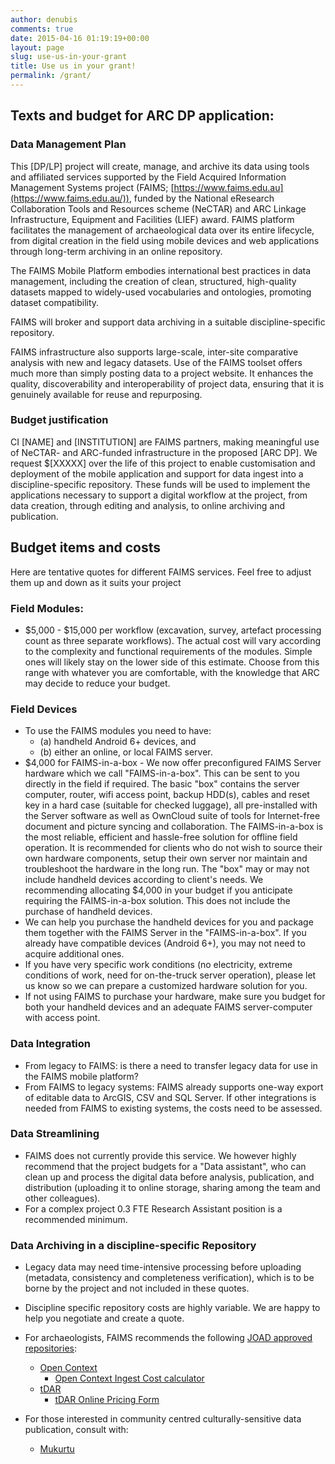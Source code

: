 ```yaml
---
author: denubis
comments: true
date: 2015-04-16 01:19:19+00:00
layout: page
slug: use-us-in-your-grant
title: Use us in your grant!
permalink: /grant/
---
```


## Texts and budget for ARC DP application:

### Data Management Plan

This [DP/LP] project will create, manage, and archive its data using tools and affiliated services supported by the Field Acquired Information Management Systems project (FAIMS; [https://www.faims.edu.au](https://www.faims.edu.au/)), funded by the National eResearch Collaboration Tools and Resources scheme (NeCTAR) and ARC Linkage Infrastructure, Equipment and Facilities (LIEF) award. FAIMS platform facilitates the management of archaeological data over its entire lifecycle, from digital creation in the field using mobile devices and web applications through long-term archiving in an online repository.

The FAIMS Mobile Platform embodies international best practices in data management, including the creation of clean, structured, high-quality datasets mapped to widely-used vocabularies and ontologies, promoting dataset compatibility.

FAIMS will broker and support data archiving in a suitable discipline-specific repository.

FAIMS infrastructure also supports large-scale, inter-site comparative analysis with new and legacy datasets. Use of the FAIMS toolset offers much more than simply posting data to a project website. It enhances the quality, discoverability and interoperability of project data, ensuring that it is genuinely available for reuse and repurposing.

### Budget justification

CI [NAME] and [INSTITUTION] are FAIMS partners, making meaningful use of NeCTAR- and ARC-funded infrastructure in the proposed [ARC DP]. We request $[XXXXX] over the life of this project to enable customisation and deployment of the mobile application and support for data ingest into a discipline-specific repository. These funds will be used to implement the applications necessary to support a digital workflow at the project, from data creation, through editing and analysis, to online archiving and publication.

## Budget items and costs

Here are tentative quotes for different FAIMS services. Feel free to adjust them up and down as it suits your project

### Field Modules:

* $5,000 - $15,000 per workflow (excavation, survey, artefact processing count as three separate workflows). The actual cost will vary according to the complexity and functional requirements of the modules. Simple ones will likely stay on the lower side of this estimate. Choose from this range with whatever you are comfortable, with the knowledge that ARC may decide to reduce your budget.

### Field Devices

* To use the FAIMS modules you need to have:
  * (a) handheld Android 6+ devices, and
  * (b) either an online, or local FAIMS server.
* $4,000 for FAIMS-in-a-box - We now offer preconfigured FAIMS Server hardware which we call "FAIMS-in-a-box". This can be sent to you directly in the field if required. The basic "box" contains the server computer, router, wifi access point, backup HDD(s), cables and reset key in a hard case (suitable for checked luggage), all pre-installed with the Server software as well as OwnCloud suite of tools for Internet-free document and picture syncing and collaboration. The FAIMS-in-a-box is the most reliable, efficient and hassle-free solution for offline field operation. It is recommended for clients who do not wish to source their own hardware components, setup their own server nor maintain and troubleshoot the hardware in the long run. The "box" may or may not include handheld devices according to client's needs. We recommending allocating $4,000 in your budget if you anticipate requiring the FAIMS-in-a-box solution. This does not include the purchase of handheld devices.
* We can help you purchase the handheld devices for you and package them together with the FAIMS Server in the "FAIMS-in-a-box". If you already have compatible devices (Android 6+), you may not need to acquire additional ones.
* If you have very specific work conditions (no electricity, extreme conditions of work, need for on-the-truck server operation), please let us know so we can prepare a customized hardware solution for you.
* If not using FAIMS to purchase your hardware, make sure you budget for both your handheld devices and an adequate FAIMS server-computer with access point.

### Data Integration

* From legacy to FAIMS: is there a need to transfer legacy data for use in the FAIMS mobile platform?
* From FAIMS to legacy systems: FAIMS already supports one-way export of editable data to ArcGIS, CSV and SQL Server. If other integrations is needed from FAIMS to existing systems, the costs need to be assessed.

### Data Streamlining

* FAIMS does not currently provide this service. We however highly recommend that the project budgets for a "Data assistant", who can clean up and process the digital data before analysis, publication, and distribution (uploading it to online storage, sharing among the team and other colleagues).
* For a complex project 0.3 FTE Research Assistant position is a recommended minimum.

### Data Archiving in a discipline-specific Repository

* Legacy data may need time-intensive processing before uploading (metadata, consistency and completeness verification), which is to be borne by the project and not included in these quotes.
* Discipline specific repository costs are highly variable. We are happy to help you negotiate and create a quote.
* For archaeologists, FAIMS recommends the following [JOAD approved repositories](http://openarchaeologydata.metajnl.com/about/):
    * [Open Context](http://opencontext.org)
    	* [Open Context Ingest Cost calculator](http://opencontext.org/about/estimate)
    * [tDAR](http://tdar.org)
    	* [tDAR Online Pricing Form](https://core.tdar.org/cart/add)

* For those interested in community centred culturally-sensitive data publication, consult with:
    * [Mukurtu](http://mukurtu.org)
